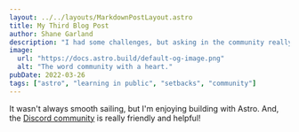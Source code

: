 ```yaml
---
layout: ../../layouts/MarkdownPostLayout.astro
title: My Third Blog Post
author: Shane Garland
description: "I had some challenges, but asking in the community really helped!"
image:
  url: "https://docs.astro.build/default-og-image.png"
  alt: "The word community with a heart."
pubDate: 2022-03-26
tags: ["astro", "learning in public", "setbacks", "community"]
---
```


It wasn't always smooth sailing, but I'm enjoying building with Astro. And, the [Discord community](https://astro.build/chat) is really friendly and helpful!
